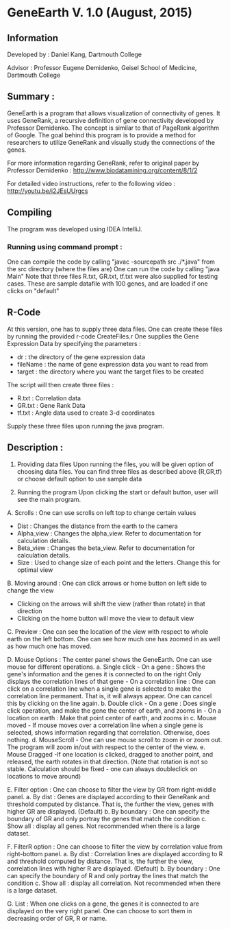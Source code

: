 # GeneEarth V. 1.0 (August, 2015)

## Information

Developed by  : Daniel Kang, Dartmouth College

Advisor : Professor Eugene Demidenko, Geisel School of Medicine, Dartmouth College

## Summary : 

GeneEarth is a program that allows visualization of connectivity of genes. It uses GeneRank, a recursive definition of gene connectivity developed by Professor Demidenko. The concept is similar to that of PageRank algorithm of Google. The goal behind this program is to provide a method for researchers to utilize GeneRank and visually study the connections of the genes.
	
For more information regarding GeneRank, refer to original paper by Professor Demidenko : http://www.biodatamining.org/content/8/1/2
	
For detailed video instructions, refer to the following video : 
http://youtu.be/i2JEsUUrgcs

## Compiling

The program was developed using IDEA IntelliJ.
	
### Running using command prompt : 
One can compile the code by calling "javac -sourcepath src ./\*.java" from the src directory (where the files are)
One can run the code by calling "java Main"
Note that three files R.txt, GR.txt, tf.txt were also supplied for testing cases.
These are sample datafile with 100 genes, and are loaded if one clicks on "default"	

## R-Code
At this version, one has to supply three data files. 
One can create these files by running the provided r-code CreateFiles.r
One supplies the Gene Expression Data by specifying the parameters :
- dr : the directory of the gene expression data
- fileName : the name of gene expression data you want to read from
- target : the directory where you want the target files to be created
	
The script will then create three files : 
- R.txt : Correlation data
- GR.txt : Gene Rank Data
- tf.txt : Angle data used to create 3-d coordinates
		
Supply these three files upon running the java program.

## Description : 
		
1. Providing data files	
Upon running the files, you will be given option of choosing data files. You can find three files as described above (R,GR,tf) or choose default option to use sample data
		
2. Running the program
Upon clicking the start or default button, user will see the main program.
		
A. Scrolls : One can use scrolls on left top to change certain values
- Dist : Changes the distance from the earth to the camera
- Alpha_view : Changes the alpha_view. Refer to documentation for calculation details.
- Beta_view : Changes the beta_view. Refer to documentation for calculation details.
- Size : Used to change size of each point and the letters. Change this for optimal view
		
B. Moving around : One can click arrows or home button on left side to change the view
- Clicking on the arrows will shift the view (rather than rotate) in that direction
- Clicking on the home button will move the view to default view
			
C. Preview : One can see the location of the view with respect to whole earth on the left bottom. One can see how much one has zoomed in as well as how much one has moved. 
			
D. Mouse Options : The center panel shows the GeneEarth. One can use mouse for different operations.
	a. Single click
	- On a gene : Shows the gene's information and the genes it is connected to on the right Only displays the correlation lines of that gene
	- On a correlation line : One can click on a correlation line when a single gene is selected to make the correlation line permanent. That is, it will always appear. One can cancel this by clicking on the line again.
	b. Double click
	- On a gene : Does single click operation, and make the gene the center of earth, and zooms in
	- On a location on earth : Make that point center of earth, and zooms in
	c. Mouse moved
	- If mouse moves over a correlation line when a single gene is selected, shows information regarding that correlation. Otherwise, does nothing.
	d. MouseScroll
	- One can use mouse scroll to zoom in or zoom out. The program will zoom in/out with respect to the center of the view.
	e. Mouse Dragged
	-If one location is clicked, dragged to another point, and released, the earth rotates in that direction. (Note that rotation is not so stable. Calculation should be fixed - one can always doubleclick on locations to move around)
					
E. Filter option : One can choose to filter the view by GR from right-middle panel.
	a. By dist : Genes are displayed according to their GeneRank and threshold computed by distance. That is, the further the view, genes with higher GR are displayed. (Default)
	b. By boundary : One can specify the boundary of GR and only portray the genes that match the condition
	c. Show all : display all genes. Not recommended when there is a large dataset.
			
F. FilterR option : One can choose to filter the view by correlation value from right-bottom panel.
	a. By dist : Correlation lines are displayed according to R and threshold computed by distance. That is, the further the view, correlation lines with higher R are displayed. (Default)
	b. By boundary : One can specify the boundary of R and only portray the lines that match the condition
	c. Show all : display all correlation. Not recommended when there is a large dataset.

G. List : When one clicks on a gene, the genes it is connected to are displayed on the very right panel. One can choose to sort them in decreasing order of GR, R or name. 